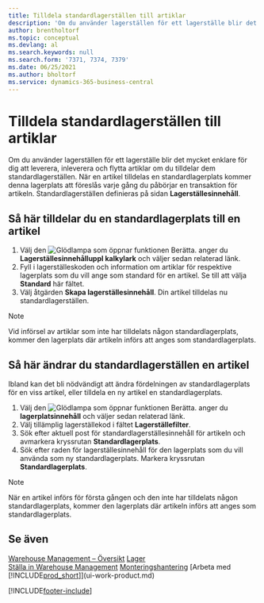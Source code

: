 ```yaml
---
title: Tilldela standardlagerställen till artiklar
description: 'Om du använder lagerställen för ett lagerställe blir det mycket enklare för dig att leverera, inleverera och flytta artiklar om du tilldelar dem standardlagerställen.'
author: brentholtorf
ms.topic: conceptual
ms.devlang: al
ms.search.keywords: null
ms.search.form: '7371, 7374, 7379'
ms.date: 06/25/2021
ms.author: bholtorf
ms.service: dynamics-365-business-central
---
```

# Tilldela standardlagerställen till artiklar
Om du använder lagerställen för ett lagerställe blir det mycket enklare för dig att leverera, inleverera och flytta artiklar om du tilldelar dem standardlagerställen. När en artikel tilldelas en standardlagerplats kommer denna lagerplats att föreslås varje gång du påbörjar en transaktion för artikeln. Standardlagerställen definieras på sidan **Lagerställesinnehåll**.  

## Så här tilldelar du en standardlagerplats till en artikel
1.  Välj den ![Glödlampa som öppnar funktionen Berätta.](media/ui-search/search_small.png "Berätta för mig vad du vill göra") anger du **Lagerställesinnehålluppl kalkylark** och väljer sedan relaterad länk.  
2.  Fyll i lagerställeskoden och information om artiklar för respektive lagerplats som du vill ange som standard för en artikel. Se till att välja **Standard** här fältet.  
3.  Välj åtgärden **Skapa lagerställesinnehåll**. Din artikel tilldelas nu standardlagerställen.  

> [!NOTE]  
>  Vid införsel av artiklar som inte har tilldelats någon standardlagerplats, kommer den lagerplats där artikeln införs att anges som standardlagerplats.  

## Så här ändrar du standardlagerställen en artikel  
Ibland kan det bli nödvändigt att ändra fördelningen av standardlagerplats för en viss artikel, eller tilldela en ny artikel en standardlagerplats.
1.  Välj den ![Glödlampa som öppnar funktionen Berätta.](media/ui-search/search_small.png "Berätta för mig vad du vill göra") anger du **lagerplatsinnehåll** och väljer sedan relaterad länk.  
2.  Välj tillämplig lagerställekod i fältet **Lagerställefilter**.  
3.  Sök efter aktuell post för standardlagerställesinnehåll för artikeln och avmarkera kryssrutan **Standardlagerplats**.  
4.  Sök efter raden för lagerställesinnehåll för den lagerplats som du vill använda som ny standardlagerplats. Markera kryssrutan **Standardlagerplats**.  

> [!NOTE]  
>  När en artikel införs för första gången och den inte har tilldelats någon standardlagerplats, kommer den lagerplats där artikeln införs att anges som standardlagerplats.  

## Se även  
[Warehouse Management – Översikt](design-details-warehouse-management.md)
[Lager](inventory-manage-inventory.md)  
[Ställa in Warehouse Management](warehouse-setup-warehouse.md) 
[Monteringshantering](assembly-assemble-items.md)
[Arbeta med [!INCLUDE[prod_short](includes/prod_short.md)]](ui-work-product.md)


[!INCLUDE[footer-include](includes/footer-banner.md)]